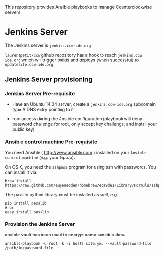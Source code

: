 This repository provides Ansible playbooks to manage Counterclockwise servers

# Jenkins Server

The Jenkins server is  `jenkins.ccw-ide.org`

`laurentpetit/ccw` github repository has a hook to reach `jenkins.ccw-ide.org` which will trigger builds and deploys (when successful) to `updatesite.ccw-ide.org`

## Jenkins Server provisioning

### Jenkins Server Pre-requisite

- Have an Ubuntu 14.04 server, create a `jenkins.ccw-ide.org` subdomain type A DNS entry pointing to it

- root access during the Ansible configuration (playbook will deny password challenge for root, only accept key challenge, and install your public key)

### Ansible control machine Pre-requisite

You need Ansible ( http://www.ansible.com ) installed on your `Ansible control machine` (e.g. your laptop).

On OS X, you need the `sshpass` program for using ssh with passwords. You can install it via:

    brew install https://raw.github.com/eugeneoden/homebrew/eca9de1/Library/Formula/sshpass.rb

The passlib python library must be installed as well, e.g.

    pip install passlib
    # or
    easy_install passlib


### Provision the Jenkins Server

ansible-vault has been used to encrypt some sensible data.

    ansible-playbook -u root -k -i hosts site.yml --vault-password-file /path/to/password-file

